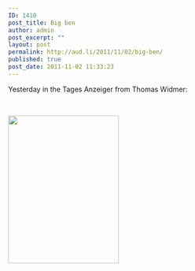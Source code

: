 ```yaml
---
ID: 1410
post_title: Big ben
author: admin
post_excerpt: ""
layout: post
permalink: http://aud.li/2011/11/02/big-ben/
published: true
post_date: 2011-11-02 11:33:23
---
```

Yesterday in the Tages Anzeiger from Thomas Widmer:

&nbsp;

<a href="http://aud.li/wp-content/uploads/2011/11/Big-ben.jpg"><img class="aligncenter size-medium wp-image-1411" title="Big ben" src="http://aud.li/wp-content/uploads/2011/11/Big-ben-225x300.jpg" alt="" width="225" height="300" /></a>

&nbsp;